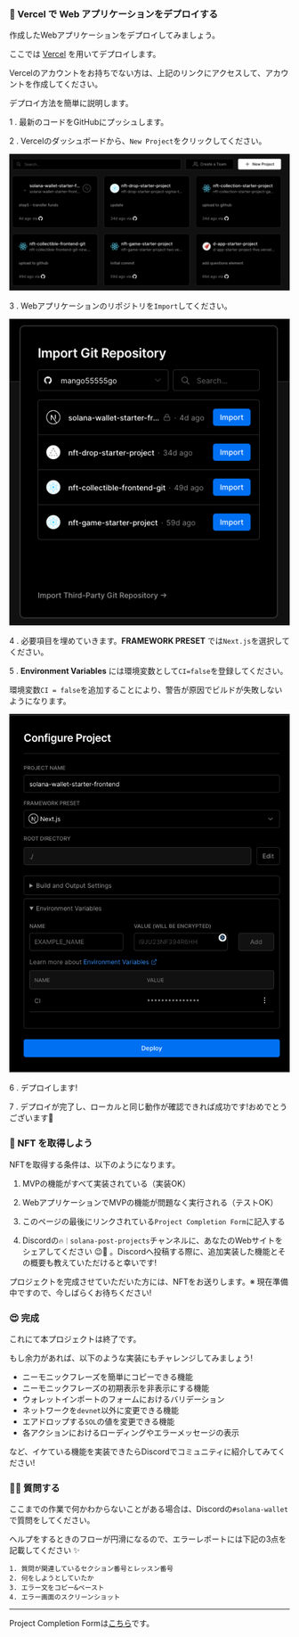### 🚀 Vercel で Web アプリケーションをデプロイする

作成したWebアプリケーションをデプロイしてみましょう。

ここでは [Vercel](https://Vercel.com) を用いてデプロイします。

Vercelのアカウントをお持ちでない方は、上記のリンクにアクセスして、アカウントを作成してください。

デプロイ方法を簡単に説明します。

1 \. 最新のコードをGitHubにプッシュします。

2 \. Vercelのダッシュボードから、`New Project`をクリックしてください。

![](/public/images/Solana-Wallet/section-3/3_3_1.png)

3 \. Webアプリケーションのリポジトリを`Import`してください。

![](/public/images/Solana-Wallet/section-3/3_3_2.png)

4 \. 必要項目を埋めていきます。**FRAMEWORK PRESET** では`Next.js`を選択してください。

5 \. **Environment Variables** には環境変数として`CI=false`を登録してください。

環境変数`CI = false`を追加することにより、警告が原因でビルドが失敗しないようになります。

![](/public/images/Solana-Wallet/section-3/3_3_3.png)

6 \. デプロイします!

7 \. デプロイが完了し、ローカルと同じ動作が確認できれば成功です!おめでとうございます🥭

### 🎫 NFT を取得しよう

NFTを取得する条件は、以下のようになります。

1. MVPの機能がすべて実装されている（実装OK）

2. WebアプリケーションでMVPの機能が問題なく実行される（テストOK）

3. このページの最後にリンクされている`Project Completion Form`に記入する

4. Discordの`🔥｜solana-post-projects`チャンネルに、あなたのWebサイトをシェアしてください 😉🎉 。Discordへ投稿する際に、追加実装した機能とその概要も教えていただけると幸いです!

プロジェクトを完成させていただいた方には、NFTをお送りします。※ 現在準備中ですので、今しばらくお待ちください!

### 😍 完成

これにて本プロジェクトは終了です。

もし余力があれば、以下のような実装にもチャレンジしてみましょう!

- ニーモニックフレーズを簡単にコピーできる機能
- ニーモニックフレーズの初期表示を非表示にする機能
- ウォレットインポートのフォームにおけるバリデーション
- ネットワークを`devnet`以外に変更できる機能
- エアドロップする`SOL`の値を変更できる機能
- 各アクションにおけるローディングやエラーメッセージの表示

など、イケている機能を実装できたらDiscordでコミュニティに紹介してみてください!

### 🙋‍♂️ 質問する

ここまでの作業で何かわからないことがある場合は、Discordの`#solana-wallet`で質問をしてください。

ヘルプをするときのフローが円滑になるので、エラーレポートには下記の3点を記載してください ✨

```
1. 質問が関連しているセクション番号とレッスン番号
2. 何をしようとしていたか
3. エラー文をコピー&ペースト
4. エラー画面のスクリーンショット
```

---

Project Completion Formは[こちら](https://airtable.com/shrf1cCtTx0iQuszX)です。
